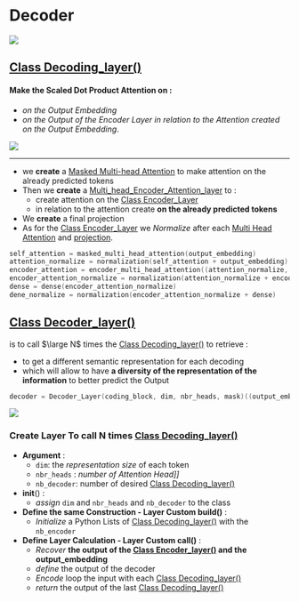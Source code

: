 # Decoder

![](https://i.imgur.com/TFIaC1G.png)

## [Class Decoding_layer()](Decoding_layer.py)
#### Make the Scaled Dot Product Attention on : 
- *on the Output Embedding*
- *on the Output of the Encoder Layer in relation to the Attention created on the Output Embedding*.

![](https://i.imgur.com/I5ge44l.png)
***
- we **create** a [Masked Multi-head Attention](../Attention/Multi_Head/multi_masked.py) to make attention on the already predicted tokens 
- Then we **create** a [Multi_head_Encoder_Attention_layer](../Attention/Multi_Head/multi_encoder_attention.py) to :
	- create attention on the [Class Encoder_Layer](../Encoder/)
	- in relation to the attention create **on the already predicted tokens** 
- We **create** a final projection 
- As for the [Class Encoder_Layer](../Encoder/) we *Normalize* after each [Multi Head Attention](../Attention/Multi_Head/) and [projection](../Attention/README.md#query-projection).

~~~~C
self_attention = masked_multi_head_attention(output_embedding)
attention_normalize = normalization(self_attention + output_embedding)
encoder_attention = encoder_multi_head_attention((attention_normalize, encoder, encoder))
encoder_attention_normalize = normalization(attention_normalize + encoder_attention)
dense = dense(encoder_attention_normalize)
dene_normalize = normalization(encoder_attention_normalize + dense)
~~~~

## [Class Decoder_layer()](Decoder.py)
is to call $\large N$ times the [Class Decoding_layer()](Decoding_layer.py) to retrieve :
- to get a different semantic representation for each decoding 
- which will allow to have **a diversity of the representation of the information** to better predict the Output
~~~C
decoder = Decoder_Layer(coding_block, dim, nbr_heads, mask)((output_embedding, encoder))
~~~
![](https://i.imgur.com/sn6UUrJ.png)

### Create Layer  To call N times [Class Decoding_layer()](Decoding_layer.py)
- **Argument** : 
	- `dim`: the *representation size* of each token
	- `nbr_heads` : *number of Attention Head]]*
	- `nb_decoder`: number of desired [Class Decoding_layer()](Decoding_layer.py)
- __init__() :
	- *assign* `dim` and `nbr_heads` and `nb_decoder` to the class
- **Define the same Construction - Layer Custom build()** :
	- *Initialize* a Python Lists of [Class Decoding_layer()](Decoding_layer.py) with the `nb_encoder`
- **Define Layer Calculation - Layer Custom call()** :
	- *Recover* **the output of the [Class Encoder_layer()](../Encoder/) and the output_embedding**
	- *define* the output of the decoder 
	- *Encode* loop the input with each [Class Decoding_layer()](Decoding_layer.py)
	- *return* the output of the last [Class Decoding_layer()](Decoding_layer.py)